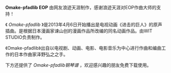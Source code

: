 

**Omake-pfadlib EOP** 由网友浪迹天涯制作，感谢浪迹天涯对EOP作曲大师的支持！

《 _Omake-pfadlib_
》是2013年4月6日开始播出是电视动画《进击的巨人》的原声插曲。是根据日本漫画家谏山创的漫画作品所改编的同名动画作品。由WIT STUDIO负责制作。

《Omake-pfadlib》出自以电视剧、动画、电影、电影音乐为中心进行作曲和编曲工作的日本作曲家泽野弘之之手。

下方还提供了 _Omake-pfadlib钢琴谱_ ，欢迎感兴趣的朋友免费下载使用。

